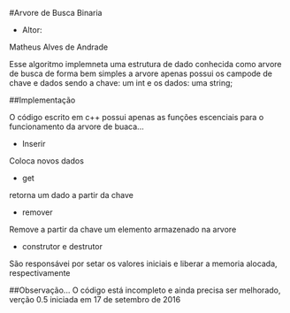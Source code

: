 #Arvore de Busca Binaria

 - Altor:

 Matheus Alves de Andrade

Esse algoritmo implemneta uma estrutura de dado conhecida como arvore de busca
de forma bem simples a arvore apenas possui os campode de chave e dados sendo
a chave: um int e os dados: uma string;

##Implementação

O código escrito em c++ possui apenas as funções escenciais para o funcionamento
da arvore de buaca...
 - Inserir

Coloca novos dados 
 - get

retorna um dado a partir da chave
 - remover

Remove a partir da chave um elemento armazenado na arvore

 - construtor e destrutor

São responsávei por setar os valores iniciais e liberar a memoria alocada, respectivamente

##Observação...
 O código está incompleto e ainda precisa ser melhorado, verção 0.5 iniciada em 17 de setembro de 2016
